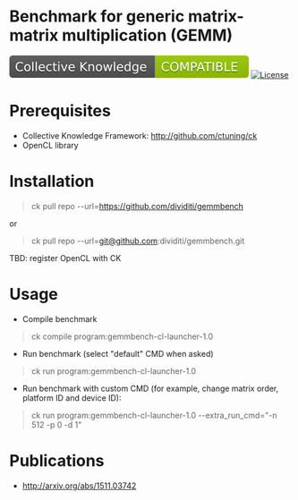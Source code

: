 Benchmark for generic matrix-matrix multiplication (GEMM)
=========================================================

[![compatibility](https://github.com/ctuning/ck-guide-images/blob/master/ck-compatible.svg)](https://github.com/ctuning/ck)
[![License](https://img.shields.io/badge/License-BSD%203--Clause-blue.svg)](https://opensource.org/licenses/BSD-3-Clause)

Prerequisites
=============
* Collective Knowledge Framework: http://github.com/ctuning/ck
* OpenCL library

Installation
============

> ck pull repo --url=https://github.com/dividiti/gemmbench

or

> ck pull repo --url=git@github.com:dividiti/gemmbench.git

TBD: register OpenCL with CK

Usage
=====

* Compile benchmark

> ck compile program:gemmbench-cl-launcher-1.0

* Run benchmark (select "default" CMD when asked)

> ck run program:gemmbench-cl-launcher-1.0

* Run benchmark with custom CMD (for example, change matrix order, platform ID and device ID):

> ck run program:gemmbench-cl-launcher-1.0 --extra_run_cmd="-n 512 -p 0 -d 1"

Publications
============
* http://arxiv.org/abs/1511.03742

